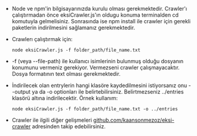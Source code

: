 * Node ve npm'in bilgisayarınızda kurulu olması gerekmektedir. Crawler'ı çalıştırmadan önce eksiCrawler.js'ın oldugu konuma terminalden cd komutuyla gelmelisiniz. Sonrasında ise npm install ile crawler için gerekli paketlerin indirilmesini sağlamanız gerekmektedir.

* Crawlerı çalıştırmak için:
    
    `node eksiCrawler.js -f folder_path/file_name.txt`

* -f (veya --file-path) ile kullanıcı isimlerinin bulunmuş olduğu dosyanın konumunu vermeniz gerekiyor. Vermezseni crawler çalışmayacaktır. Dosya formatının text olması gerekmektedir.

* İndirilecek olan entrylerin hangi klasöre kaydedilmesini istiyorsanız onu --output ya da -o optionları ile belirtebilirsiniz. Belirtmezseniz ../entries klasörü altına indirilecektir. Örnek kullanım:
    
    `node eksiCrawler.js -f folder_path/file_name.txt -o ../entries`

* Crawler ile ilgili diğer gelişmeleri [github.com/kaansonmezoz/eksi-crawler](url) adresinden takip edebilirsiniz.
